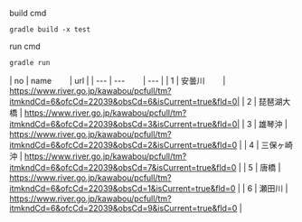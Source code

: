 build cmd
```
gradle build -x test
```

run cmd
```
gradle run
```

| no | name 　　| url |
| --- | --- 　　| --- |
| 1 | 安曇川 　　| https://www.river.go.jp/kawabou/pcfull/tm?itmkndCd=6&ofcCd=22039&obsCd=6&isCurrent=true&fld=0|
| 2 | 琵琶湖大橋 | https://www.river.go.jp/kawabou/pcfull/tm?itmkndCd=6&ofcCd=22039&obsCd=3&isCurrent=true&fld=0|
| 3 | 雄琴沖    | https://www.river.go.jp/kawabou/pcfull/tm?itmkndCd=6&ofcCd=22039&obsCd=2&isCurrent=true&fld=0 |
| 4 | 三保ヶ崎沖 | https://www.river.go.jp/kawabou/pcfull/tm?itmkndCd=6&ofcCd=22039&obsCd=7&isCurrent=true&fld=0 |
| 5 | 唐橋      | https://www.river.go.jp/kawabou/pcfull/tm?itmkndCd=6&ofcCd=22039&obsCd=1&isCurrent=true&fld=0 |
| 6 | 瀬田川    | https://www.river.go.jp/kawabou/pcfull/tm?itmkndCd=6&ofcCd=22039&obsCd=9&isCurrent=true&fld=0 |